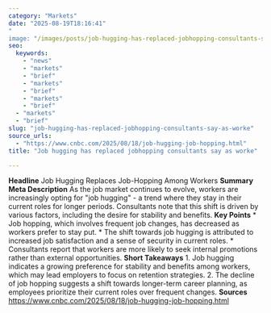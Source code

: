 ```yaml
---
category: "Markets"
date: "2025-08-19T18:16:41"
"
image: "/images/posts/job-hugging-has-replaced-jobhopping-consultants-say-as-worke.jpg"
seo:
  keywords:
    - "news"
    - "markets"
    - "brief"
    - "markets"
    - "brief"
    - "markets"
    - "brief"
  - "markets"
  - "brief"
slug: "job-hugging-has-replaced-jobhopping-consultants-say-as-worke"
source_urls:
  - "https://www.cnbc.com/2025/08/18/job-hugging-job-hopping.html"
title: "Job hugging has replaced jobhopping consultants say as worke"

---
```


**Headline** Job Hugging Replaces Job-Hopping Among Workers  **Summary Meta Description** As the job market continues to evolve, workers are increasingly opting for "job hugging" - a trend where they stay in their current roles for longer periods. Consultants note that this shift is driven by various factors, including the desire for stability and benefits.  **Key Points**  * Job hopping, which involves frequent job changes, has decreased as workers prefer to stay put. * The shift towards job hugging is attributed to increased job satisfaction and a sense of security in current roles. * Consultants report that workers are more likely to seek internal promotions rather than external opportunities.  **Short Takeaways**  1.  Job hugging indicates a growing preference for stability and benefits among workers, which may lead employers to focus on retention strategies. 2.  The decline of job hopping suggests a shift towards longer-term career planning, as employees prioritize their current roles over frequent changes.  **Sources** https://www.cnbc.com/2025/08/18/job-hugging-job-hopping.html